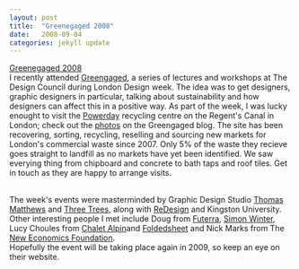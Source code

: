 ```yaml
---
layout: post
title:  "Greenegaged 2008"
date:   2008-09-04
categories: jekyll update
---
```

[Greenegaged 2008](http://www.greengaged.com)  
I recently attended [Greengaged](http://www.greengaged.com), a series of lectures and workshops at The Design Council during London Design week.  The idea was to get designers, graphic designers in particular, talking about sustainability and how designers can affect this in a positive way.  As part of the week, I was lucky enought to visit the [Powerday](http://www.powerday.co.uk/content/view/13/33/) recycling centre on the Regent's Canal in London; check out the [photos](http://www.greengaged.com) on the Greengaged blog.  The site has been recovering, sorting, recycling, reselling and sourcing new markets for London's commercial waste since 2007.  Only 5% of the waste they recieve goes straight to landfill as no markets have yet been identified.  We saw everying thing from chipboard and concrete to bath taps and roof tiles.  Get in touch as they are happy to arrange visits.

<br>The week's events were masterminded by Graphic Design Studio [Thomas Matthews](http://www.thomasmatthews.com) and [Three Trees](http://www.threetreesdontmakeaforest.org), along with [ReDesign](http://www.redesigndesign.org) and Kingston University.  Other interesting people I met include Doug from [Futerra](http://www.futerra.co.uk), [Simon Winter](http://www.simonwinterdesign.co.uk), Lucy Choules from [Chalet Alpin](http://www.chaletalpin.com)and [Foldedsheet](http://foldedsheet.wordpress.com/) and Nick Marks from The [New Economics Foundation](http://www.neweconomics.org).  
Hopefully the event will be taking place again in 2009, so keep an eye on their website.
